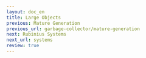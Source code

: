 ```yaml
---
layout: doc_en
title: Large Objects
previous: Mature Generation
previous_url: garbage-collector/mature-generation
next: Rubinius Systems
next_url: systems
review: true
---
```

